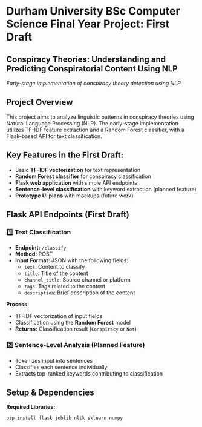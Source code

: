 # Durham University BSc Computer Science Final Year Project: First Draft  
## Conspiracy Theories: Understanding and Predicting Conspiratorial Content Using NLP


*Early-stage implementation of conspiracy theory detection using NLP*

## Project Overview
This project aims to analyze linguistic patterns in conspiracy theories using Natural Language Processing (NLP). The early-stage implementation utilizes TF-IDF feature extraction and a Random Forest classifier, with a Flask-based API for text classification.

## Key Features in the First Draft:
- Basic **TF-IDF vectorization** for text representation  
- **Random Forest classifier** for conspiracy classification  
- **Flask web application** with simple API endpoints  
- **Sentence-level classification** with keyword extraction (planned feature)  
- **Prototype UI plans** with mockups (future work)

## Flask API Endpoints (First Draft)

### 1️⃣ Text Classification
- **Endpoint:** `/classify`  
- **Method:** POST  
- **Input Format:** JSON with the following fields:
  - `text`: Content to classify
  - `title`: Title of the content
  - `channel_title`: Source channel or platform
  - `tags`: Tags related to the content
  - `description`: Brief description of the content

**Process:**
- TF-IDF vectorization of input fields
- Classification using the **Random Forest** model
- **Returns:** Classification result (`Conspiracy` or `Not`)

### 2️⃣ Sentence-Level Analysis (Planned Feature)
- Tokenizes input into sentences
- Classifies each sentence individually
- Extracts top-ranked keywords contributing to classification

## Setup & Dependencies

**Required Libraries:**
```bash
pip install flask joblib nltk sklearn numpy
